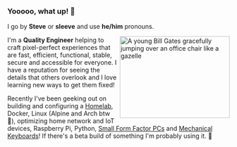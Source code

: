 ### Yooooo, what up! 🤟

I go by **Steve** or **sleeve** and use **he/him** pronouns.

<img src="https://raw.githubusercontent.com/sleeve/sleeve/master/images/bill_sick_jump.gif" alt="A young Bill Gates gracefully jumping over an office chair like a gazelle" align="right" width="249" height="186">

I'm a **Quality Engineer** helping to craft pixel-perfect experiences that are fast, efficient, functional, stable, secure and accessible for everyone. I have a reputation for seeing the details that others overlook and I love learning new ways to get them fixed!

Recently I've been geeking out on building and configuring a [Homelab](https://www.reddit.com/r/homelab/), Docker, Linux (Alpine and Arch btw 🤣), optimizing home network and IoT devices, Raspberry Pi, Python, [Small Form Factor PCs](https://www.reddit.com/r/sffpc/) and [Mechanical Keyboards](https://www.reddit.com/r/MechanicalKeyboards/)! If there's a beta build of something I'm probably using it. 🥵
